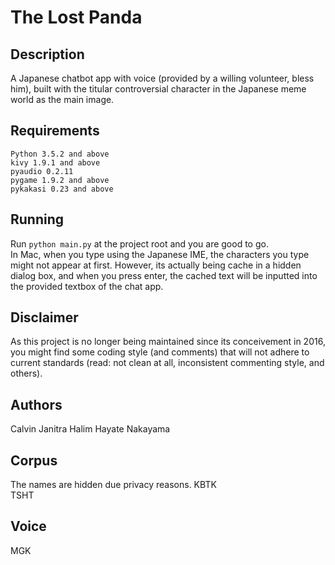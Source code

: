 # The Lost Panda

## Description

A Japanese chatbot app with voice (provided by a willing volunteer, bless him), built with the titular controversial character in the Japanese meme world as the main image.

## Requirements

```
Python 3.5.2 and above
kivy 1.9.1 and above
pyaudio 0.2.11
pygame 1.9.2 and above
pykakasi 0.23 and above
```

## Running

Run ```python main.py``` at the project root and you are good to go.  
In Mac, when you type using the Japanese IME, the characters you type might not appear at first. However, its actually being cache in a hidden dialog box, and when you press enter, the cached text will be inputted into the provided textbox of the chat app.

## Disclaimer

As this project is no longer being maintained since its conceivement in 2016, you might find some coding style (and comments) that will not adhere to current standards (read: not clean at all, inconsistent commenting style, and others). 

## Authors

Calvin Janitra Halim
Hayate Nakayama

## Corpus
The names are hidden due privacy reasons.
KBTK  
TSHT

## Voice

MGK


